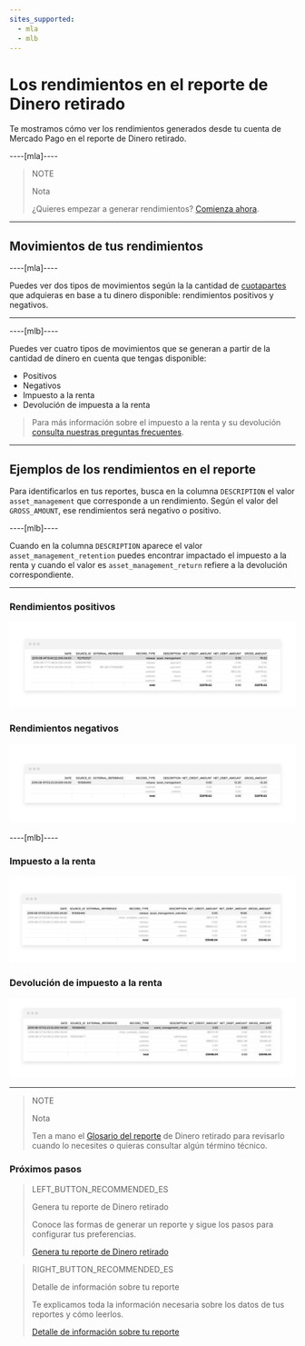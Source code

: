 ```yaml
---
sites_supported:
  - mla
  - mlb
---
```


# Los rendimientos en el reporte de Dinero retirado

Te mostramos cómo ver los rendimientos generados desde tu cuenta de Mercado Pago en el reporte de Dinero retirado.

----[mla]----
> NOTE
>
> Nota
>
> ¿Quieres empezar a generar rendimientos? [Comienza ahora](https://www.mercadopago.com.ar/ayuda/empezar-a-invertir_4055).
------------

## Movimientos de tus rendimientos

----[mla]---- 

Puedes ver dos tipos de movimientos según la la cantidad de [cuotapartes](https://www.mercadopago.com.ar/ayuda/Antes-de-invertir_4053) que adquieras en base a tu dinero disponible: rendimientos positivos y negativos.

------------
----[mlb]---- 

Puedes ver cuatro tipos de movimientos que se generan a partir de la cantidad de dinero en cuenta que tengas disponible:

* Positivos
* Negativos
* Impuesto a la renta
* Devolución de impuesta a la renta

> Para más información sobre el impuesto a la renta y su devolución [consulta nuestras preguntas frecuentes](https://www.mercadopago.com.br/ajuda/Como-gerar-rendimientos_4265).

------------

## Ejemplos de los rendimientos en el reporte


Para identificarlos en tus reportes, busca en la columna `DESCRIPTION` el valor `asset_management` que corresponde a un rendimiento. Según el valor del `GROSS_AMOUNT`, ese rendimientos será negativo o positivo.  

----[mlb]---- 

Cuando en la columna `DESCRIPTION` aparece el valor `asset_management_retention` puedes encontrar impactado el impuesto a la renta y cuando el valor es `asset_management_return` refiere a la devolución correspondiente.

------------

### Rendimientos positivos

![Ejemplo rendimiento positivo en reporte de Dinero retirado](/images/manage-account/reports/reports-information-details/asset-management-bank-positive.png)

### Rendimientos negativos

![Ejemplo rendimiento negativo en reporte de Dinero retirado](/images/manage-account/reports/reports-information-details/asset-management-bank-negative.png)

----[mlb]---- 

### Impuesto a la renta

![Ejemplo impuesto a la renta en reporte de Dinero disponible](/images/manage-account/reports/reports-information-details/asset-management-bank-with-taxes-negative.png)

### Devolución de impuesto a la renta

![Ejemplo devolución de impuesto a la renta en reporte de Dinero disponible](/images/manage-account/reports/reports-information-details/asset-management-bank-with-taxes-positive.png)

------------

> NOTE
>
> Nota
>
> Ten a mano el [Glosario del reporte](https://www.mercadopago.com.ar/developers/es/guides/reports/available-money/glossary/) de Dinero retirado para revisarlo cuando lo necesites o quieras consultar algún término técnico.


### Próximos pasos

> LEFT_BUTTON_RECOMMENDED_ES
>
> Genera tu reporte de Dinero retirado
>
> Conoce las formas de generar un reporte y sigue los pasos para configurar tus preferencias.
>
> [Genera tu reporte de Dinero retirado](https://www.mercadopago.com.ar/developers/es/guides/reports/available-money/generate/)

> RIGHT_BUTTON_RECOMMENDED_ES
>
> Detalle de información sobre tu reporte
>
> Te explicamos toda la información necesaria sobre los datos de tus reportes y cómo leerlos.
>
> [Detalle de información sobre tu reporte](https://www.mercadopago.com.ar/developers/es/guides/reports/extra/reports-information-details/)